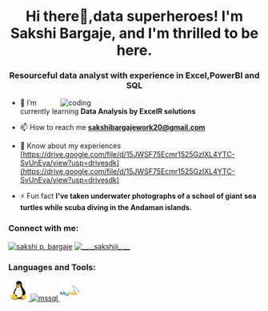 <h1 align="center">Hi there👋,data superheroes! I'm Sakshi Bargaje, and I'm thrilled to be here.</h1>
<h3 align="center">Resourceful data analyst with experience in Excel,PowerBI and SQL</h3>
<img align="right" alt="coding" width="400" src="https://mir-s3-cdn-cf.behance.net/project_modules/disp/601014116770475.6068beff4640a.gif">

- 🌱 I’m currently learning **Data Analysis by ExcelR solutions**

- 📫 How to reach me **sakshibargajework20@gmail.com**

- 📄 Know about my experiences [https://drive.google.com/file/d/15JWSF75Ecmr1525GzIXL4YTC-SvUnEva/view?usp=drivesdk](https://drive.google.com/file/d/15JWSF75Ecmr1525GzIXL4YTC-SvUnEva/view?usp=drivesdk)

- ⚡ Fun fact **I've taken underwater photographs of a school of giant sea turtles while scuba diving in the Andaman islands.**

<h3 align="left">Connect with me:</h3>
<p align="left">
<a href="https://linkedin.com/in/sakshi p. bargaje" target="blank"><img align="center" src="https://raw.githubusercontent.com/rahuldkjain/github-profile-readme-generator/master/src/images/icons/Social/linked-in-alt.svg" alt="sakshi p. bargaje" height="30" width="40" /></a>
<a href="https://instagram.com/__._sakshiii_.__" target="blank"><img align="center" src="https://raw.githubusercontent.com/rahuldkjain/github-profile-readme-generator/master/src/images/icons/Social/instagram.svg" alt="__._sakshiii_.__" height="30" width="40" /></a>
</p>

<h3 align="left">Languages and Tools:</h3>
<p align="left"> <a href="https://www.linux.org/" target="_blank" rel="noreferrer"> <img src="https://raw.githubusercontent.com/devicons/devicon/master/icons/linux/linux-original.svg" alt="linux" width="40" height="40"/> </a> <a href="https://www.microsoft.com/en-us/sql-server" target="_blank" rel="noreferrer"> <img src="https://www.svgrepo.com/show/303229/microsoft-sql-server-logo.svg" alt="mssql" width="40" height="40"/> </a> <a href="https://www.mysql.com/" target="_blank" rel="noreferrer"> <img src="https://raw.githubusercontent.com/devicons/devicon/master/icons/mysql/mysql-original-wordmark.svg" alt="mysql" width="40" height="40"/> </a> </p>
